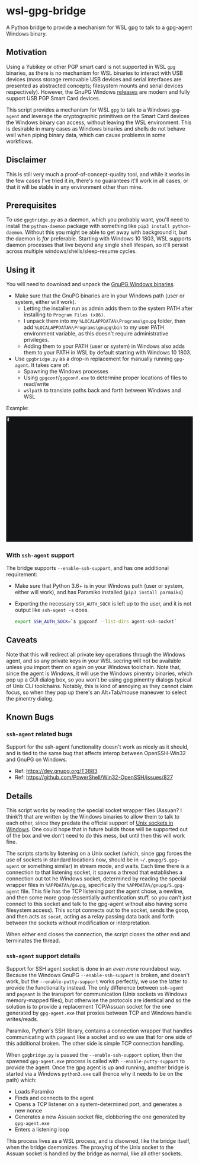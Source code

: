 # wsl-gpg-bridge

A Python bridge to provide a mechanism for WSL gpg to talk to a gpg-agent Windows binary.

## Motivation

Using a Yubikey or other PGP smart card is not supported in WSL `gpg` binaries, as there is no mechanism for WSL binaries to interact with USB devices (mass storage removable USB devices and serial interfaces are presented as abstracted concepts; filesystem mounts and serial devices respectively). However, the GnuPG Windows [releases](https://www.gnupg.org/download/index.html) are modern and fully support USB PGP Smart Card devices.

This script provides a mechanism for WSL `gpg` to talk to a Windows `gpg-agent` and leverage the cryptographic primitives on the Smart Card devices the Windows binary can access, without leaving the WSL environment. This is desirable in many cases as Windows binaries and shells do not behave well when piping binary data, which can cause problems in some workflows.

## Disclaimer

This is still very much a proof-of-concept-quality tool, and while it works in the few cases I've tried it in, there's no guarantees it'll work in all cases, or that it will be stable in any environment other than mine.

## Prerequisites

To use `gpgbridge.py` as a daemon, which you probably want, you'll need to install the `python-daemon` package with something like `pip3 install python-daemon`. Without this you might be able to get away with background it, but the daemon is _far_ preferable. Starting with Windows 10 1803, WSL supports daemon processes that live beyond any single shell lifespan, so it'll persist across multiple windows/shells/sleep-resume cycles.

## Using it

You will need to download and unpack the [GnuPG Windows binaries](https://www.gnupg.org/download/index.html).

- Make sure that the GnuPG binaries are in your Windows path (user or system, either will work).
  - Letting the installer run as admin adds them to the system PATH after installing to `Program Files (x86)`.
  - I unpack them into my `%LOCALAPPDATA%\Programs\gnupg` folder, then add `%LOCALAPPDATA%\Programs\gnupg\bin` to my user PATH environment variable, as this doesn't require administrative privileges.
  - Adding them to your PATH (user or system) in Windows also adds them to your PATH in WSL by default starting with Windows 10 1803.
- Use `gpgbridge.py` as a drop-in replacement for manually running `gpg-agent`. It takes care of:
  - Spawning the Windows processes
  - Using `gpgconf`/`gpgconf.exe` to determine proper locations of files to read/write
  - `wslpath` to translate paths back and forth between Windows and WSL

Example:

![Example demonstrating accessing a Yubikey from WSL gpg](example.gif)

### With `ssh-agent` support

The bridge supports `--enable-ssh-support`, and has one additional requirement:

- Make sure that Python 3.6+ is in your Windows path (user or system, either will work), and has Paramiko installed (`pip3 install parmaiko`)
- Exporting the necessary `SSH_AUTH_SOCK` is left up to the user, and it is not output like `ssh-agent -s` does.

  ```bash
  export SSH_AUTH_SOCK=`$ gpgconf --list-dirs agent-ssh-socket`
  ```

## Caveats

Note that this will redirect all private key operations through the Windows agent, and so any private keys in your WSL secring will not be available unless you import them on again on your Windows toolchain. Note that, since the agent is Windows, it will use the Windows pinentry binaries, which pop up a GUI dialog box, so you won't be using gpg pinentry dialogs typical of Unix CLI toolchains. Notably, this is kind of annoying as they cannot claim focus, so when they pop up there's an Alt+Tab/mouse maneuver to select the pinentry dialog.

## Known Bugs

### `ssh-agent` related bugs

Support for the ssh-agent functionality doesn't work as nicely as it should, and is tied to the same bug that affects interop between OpenSSH-Win32 and GnuPG on Windows.

- Ref: https://dev.gnupg.org/T3883
- Ref: https://github.com/PowerShell/Win32-OpenSSH/issues/827

## Details

This script works by reading the special socket wrapper files (Assuan? I think?) that are written by the Windows binaries to allow them to talk to each other, since they predate the official support of [Unix sockets in Windows](https://blogs.msdn.microsoft.com/commandline/2018/02/07/windowswsl-interop-with-af_unix/). One could hope that in future builds those will be supported out of the box and we don't need to do this mess, but until then this will work fine.

The scripts starts by listening on a Unix socket (which, since gpg forces the use of sockets in standard locations now, should be in `~/.gnupg/S.gpg-agent` or something similar) in stream mode, and waits. Each time there is a connection to that listening socket, it spawns a thread that establishes a connection out tot he Windows socket, determined by reading the special wrapper files in `%APPDATA%/gnupg`, specifically the `%APPDATA%/gnupg/S.gpg-agent` file. This file has the TCP listening port the agent chose, a newline, and then some more goop (essentially authentication stuff, so you can't just connect to this socket and talk to the gpg-agent without also having some filesystem access). This script connects out to the socket, sends the goop, and then acts as `socat`, acting as a relay passing data back and forth between the sockets without modification or interpretation.

When either end closes the connection, the script closes the other end and terminates the thread.

### `ssh-agent` support details

Support for SSH agent socket is done in an _even more_ roundabout way. Because the Windows GnuPG `--enable-ssh-support` is broken, and doesn't work, but the `--enable-putty-support` works perfectly, we use the latter to provide the functionality instead. The only difference between `ssh-agent` and `pageant` is the transport for communication (Unix sockets vs Windows memory-mapped files), but otherwise the protocols are identical and so the solution is to provide a replacement TCP/Assuan socket for the one generated by `gpg-agent.exe` that proxies between TCP and Windows handle writes/reads.

Paramiko, Python's SSH library, contains a connection wrapper that handles communicating with `pageant` like a socket and so we use that for one side of this additional broken. The other side is simple TCP connection handling.

When `gpgbridge.py` is passed the `--enable-ssh-support` option, then the spawned `gpg-agent.exe` process is called with `--enable-putty-support` to provide the agent. Once the gpg agent is up and running, another bridge is started via a Windows `python3.exe` call (hence why it needs to be on the path) which:

- Loads Paramiko
- Finds and connects to the agent
- Opens a TCP listener on a system-determined port, and generates a new nonce
- Generates a new Assuan socket file, clobbering the one generated by `gpg-agent.exe`
- Enters a listening loop

This process lives as a WSL process, and is disowned, like the bridge itself, when the bridge daemonizes. The proxying of the Unix socket to the Assuan socket is handled by the bridge as normal, like all other sockets.
